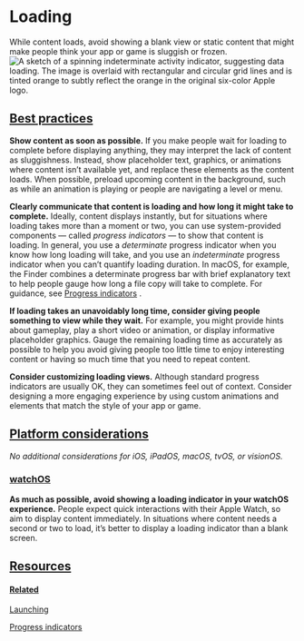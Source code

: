 Loading
=======

While content loads, avoid showing a blank view or static content that might make people think your app or game is sluggish or frozen.![A sketch of a spinning indeterminate activity indicator, suggesting data loading. The image is overlaid with rectangular and circular grid lines and is tinted orange to subtly reflect the orange in the original six-color Apple logo.](https://docs-assets.developer.apple.com/published/cfdf824156ed794426ac55a2cb38ec15/patterns-loading-intro@2x.png)

[Best practices](/design/human-interface-guidelines/loading#Best-practices)
---------------------------------------------------------------------------

**Show content as soon as possible.** If you make people wait for loading to complete before displaying anything, they may interpret the lack of content as sluggishness. Instead, show placeholder text, graphics, or animations where content isn’t available yet, and replace these elements as the content loads. When possible, preload upcoming content in the background, such as while an animation is playing or people are navigating a level or menu.

**Clearly communicate that content is loading and how long it might take to complete.** Ideally, content displays instantly, but for situations where loading takes more than a moment or two, you can use system-provided components — called *progress indicators* — to show that content is loading. In general, you use a *determinate* progress indicator when you know how long loading will take, and you use an *indeterminate* progress indicator when you can’t quantify loading duration. In macOS, for example, the Finder combines a determinate progress bar with brief explanatory text to help people gauge how long a file copy will take to complete. For guidance, see [Progress indicators](/design/human-interface-guidelines/progress-indicators)
.

**If loading takes an unavoidably long time, consider giving people something to view while they wait.** For example, you might provide hints about gameplay, play a short video or animation, or display informative placeholder graphics. Gauge the remaining loading time as accurately as possible to help you avoid giving people too little time to enjoy interesting content or having so much time that you need to repeat content.

**Consider customizing loading views.** Although standard progress indicators are usually OK, they can sometimes feel out of context. Consider designing a more engaging experience by using custom animations and elements that match the style of your app or game.

[Platform considerations](/design/human-interface-guidelines/loading#Platform-considerations)
---------------------------------------------------------------------------------------------

*No additional considerations for iOS, iPadOS, macOS, tvOS, or visionOS.*

### [watchOS](/design/human-interface-guidelines/loading#watchOS)

**As much as possible, avoid showing a loading indicator in your watchOS experience.** People expect quick interactions with their Apple Watch, so aim to display content immediately. In situations where content needs a second or two to load, it’s better to display a loading indicator than a blank screen.

[Resources](/design/human-interface-guidelines/loading#Resources)
-----------------------------------------------------------------

#### [Related](/design/human-interface-guidelines/loading#Related)

[Launching](/design/human-interface-guidelines/launching)


[Progress indicators](/design/human-interface-guidelines/progress-indicators)


